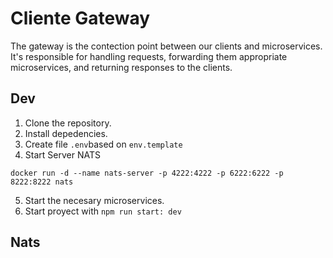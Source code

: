 # Cliente Gateway
The gateway is the contection point between our clients and microservices.
It's responsible for handling requests, forwarding them appropriate microservices,  and returning
 responses to the clients.

## Dev

1. Clone the repository.
2. Install depedencies.
3. Create file `.env`based on `env.template`
4. Start Server NATS
```
docker run -d --name nats-server -p 4222:4222 -p 6222:6222 -p 8222:8222 nats
```
5. Start the necesary microservices.
6. Start proyect with `npm run start: dev`

## Nats




